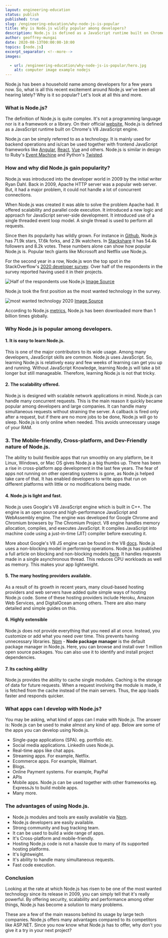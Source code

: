 ```yaml
---
layout: engineering-education
status: publish
published: true
slug: /engineering-education/why-node-js-is-popular
title: Why is Node.js wildly popular among developers?
description: Node.js is defined as a JavaScript runtime built on Chrome's V8 JavaScript engine. Node.js can be simply referred to as a technology. It is mainly used for backend operations.
author: geoffrey-mungai
date: 2020-08-13T00:00:00-10:00
topics: [node.js]
excerpt_separator: <!--more-->
images:

  - url: /engineering-education/why-node-js-is-popular/hero.jpg
    alt: computer image example nodejs
---
```

Node.js has been a household name among developers for a few years now. So, what is all this recent excitement around Node.js we've been all hearing lately? Why is it so popular? Let's look at all this and more.
<!--more-->
### What is Node.js?
The definition of Node.js is quite complex. It's not a programming language nor is it a framework or a library. On their official [website](https://nodejs.org/en), Node.js is defined as a JavaScript runtime built on Chrome's V8 JavaScript engine.

Node.js can be simply referred to as a technology. It is mainly used for backend operations and is/can be used together with frontend JavaScript frameworks like [Angular](https://angularjs.org/), [React](https://reactjs.org/), [Vue](https://vuejs.org/) and others. Node.js is similar in design to Ruby's [Event Machine](https://github.com/eventmachine/eventmachine) and Python's [Twisted](https://twistedmatrix.com/trac/).

### How and why did Node.js gain popularity?
Node.js was introduced into the developer world in 2009 by the initial writer Ryan Dahl. Back in 2009, Apache HTTP server was a popular web server. But, it had a major problem, it could not handle a lot of concurrent connections.

When Node.js was created it was able to solve the problem Apache had. It offered scalability and parallel code execution. It introduced a new logic and approach for JavaScript server-side development. It introduced use of a single threaded event loop model. A single thread is used to perform all requests.

Since then its popularity has wildly grown. For instance in [Github](https://github.com/nodejs/node), Node.js has 71.9k stars, 17.6k forks, and 2.9k watchers. In [Stackshare](https://stackshare.io/nodejs) it has 54.4k followers and 8.2k votes. These numbers alone can show how popular Node.js is. Popular tech giants like Microsoft and Netflix use Node.js.

For the second year in a row, Node.js won the top spot in the StackOverflow's [2020 developer survey](https://insights.stackoverflow.com/survey/2020#technology-other-frameworks-libraries-and-tools-all-respondents3). Over half of the respondents in the survey reported having used it in their projects.

![Half of the respondents use Node.js](/engineering-education/why-node-js-is-popular/stackoverflow1.jpg)
[Image Source](https://insights.stackoverflow.com/survey/2020#technology-other-frameworks-libraries-and-tools-all-respondents3)

Node.js took the first position as the most wanted technology in the survey.

![most wanted technology 2020](/engineering-education/why-node-js-is-popular/stackoverflow2.jpg)
[Image Source](https://insights.stackoverflow.com/survey/2020#technology-other-frameworks-libraries-and-tools-all-respondents3)

According to Node.js [metrics](https://nodejs.org/metrics/), Node.js has been downloaded more than 1 billion times globally.

### Why Node.js is popular among developers.

#### 1. It is easy to learn Node.js.
This is one of the major contributors to its wide usage.
Among many developers, JavaScript skills are common. Node.js uses JavaScript. So, learning Node.js is relatively easy and few weeks of learning can get you up and running. Without JavaScript Knowledge, learning Node.js will take a bit longer but still manageable. Therefore, learning Node.js is not that tricky.

#### 2. The scalability offered.
Node.js is designed with scalable network applications in mind. Node.js can handle many concurrent requests. This is the main reason it quickly became popular among developers and large companies. It can handle many simultaneous requests without straining the server. A callback is fired only after a request, but if there are no more jobs to be done, Node.js will go to sleep. Node.js is only online when needed. This avoids unnecessary usage of your RAM.

### 3. The Mobile-friendly, Cross-platform, and Dev-Friendly nature of Node.js.
The ability to build flexible apps that run smoothly on any platform, be it Linux, Windows, or Mac OS gives Node.js a big thumbs up. There has been a rise in cross-platform app development in the last few years. The fear of apps not running on other operating systems is gone, as Node.js helped take care of that. It has enabled developers to write apps that run on different platforms with little or no modifications being made.

#### 4. Node.js is light and fast.
Node.js uses Google's V8 JavaScript engine which is built in C++. The engine is an open source and high-performance JavaScript and WebAssembly engine. The engine was developed for Google Chrome and Chromium browsers by The Chromium Project. V8 engine handles memory allocation, compiles, and executes JavaScript. It compiles JavaScript into machine code using a just-in-time (JIT) compiler before executing it.

More about Google's V8 JS engine can be found in the V8 [docs](https://v8.dev/docs). Node.js uses a non-blocking model in performing operations. Node.js has published a full article on blocking and non-blocking models [here](https://nodejs.org/en/docs/guides/blocking-vs-non-blocking/). It handles requests made in a single asynchronous thread. This reduces CPU workloads as well as memory. This makes your app lightweight.

#### 5. The many hosting providers available.
As a result of its growth in recent years, many cloud-based hosting providers and web servers have added quite simple ways of hosting Node.js code. Some of these hosting providers include Heroku, Amazon Web Services, and DigitalOcean among others. There are also many detailed and simple guides on this.

#### 6. Highly extensible
Node.js does not provide everything that you need all at once. Instead, you customize or add what you need over time. This prevents having unnecessary libraries. [Npm](https://www.npmjs.com/) - **Node package manager** is the default package manager in Node.js. Here, you can browse and install over 1 million open source packages. You can also use it to identify and install project dependencies.

#### 7. Its caching ability
Node.js provides the ability to cache single modules. Caching is the storage of data for future requests. When a request involving the module is made, it is fetched from the cache instead of the main servers. Thus, the app loads faster and responds quicker.

### What apps can I develop with Node.js?
You may be asking, what kind of apps can I make with Node.js. The answer is: Node.js can be used to make almost any kind of app. Below are some of the apps you can develop using Node.js.

- Single-page applications (SPA). eg. portfolio etc.
- Social media applications. LinkedIn uses Node.js.
- Real-time apps like chat apps.
- Streaming apps. For example, Netflix.
- Ecommerce apps. For example, Walmart.
- Blogs.
- Online Payment systems. For example, PayPal
- APIs
- Mobile apps. Node.js can be used together with other frameworks eg. ExpressJs to build mobile apps.
- Many more.

### The advantages of using Node.js.
 - Node.js modules and tools are easily available via [Npm](https://www.npmjs.com/).
 - Node.js developers are easily available.
 - Strong community and bug tracking team.
 - It can be used to build a wide range of apps.
 - It's Cross-platform and mobile-friendly.
 - Hosting Node.js code is not a hassle due to many of its supported hosting platforms.
 - It's lightweight.
 - It's ability to handle many simultaneous requests.
 - Fast code execution.

### Conclusion
Looking at the rate at which Node.js has risen to be one of the most wanted technology since its release in 2009, you can simply tell that it's really powerful. By offering security, scalability and performance among other things, Node.js has become a solution to many problems.

These are a few of the main reasons behind its usage by large tech companies. Node.js offers many advantages compared to its competitors like ASP.NET. Since you now know what Node.js has to offer, why don't you give it a try in your next project?
